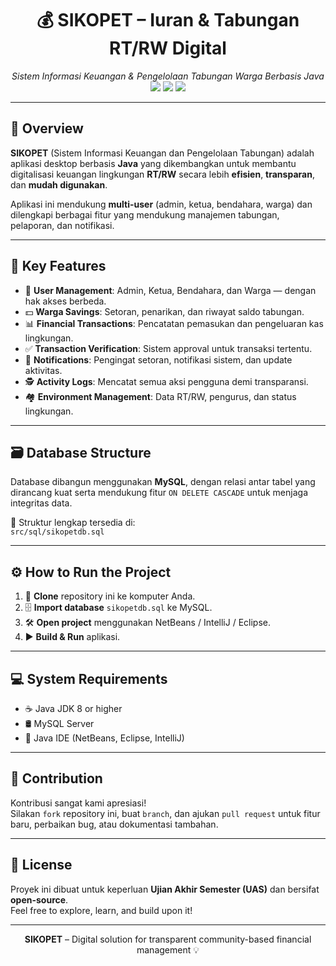 <h1 align="center">💰 SIKOPET – Iuran & Tabungan RT/RW Digital</h1>

<p align="center">
  <em>Sistem Informasi Keuangan & Pengelolaan Tabungan Warga Berbasis Java</em><br>
  <img src="https://img.shields.io/badge/Java-Desktop App-blue?logo=java&style=flat-square" />
  <img src="https://img.shields.io/badge/MySQL-Database-%2300f.svg?style=flat-square&logo=mysql&logoColor=white" />
  <img src="https://img.shields.io/badge/NetBeans-IDE-orange?logo=apache-netbeans-ide&style=flat-square" />
</p>

---

## 📘 Overview

**SIKOPET** (Sistem Informasi Keuangan dan Pengelolaan Tabungan) adalah aplikasi desktop berbasis **Java** yang dikembangkan untuk membantu digitalisasi keuangan lingkungan **RT/RW** secara lebih **efisien**, **transparan**, dan **mudah digunakan**.  

Aplikasi ini mendukung **multi-user** (admin, ketua, bendahara, warga) dan dilengkapi berbagai fitur yang mendukung manajemen tabungan, pelaporan, dan notifikasi.

---

## 🚀 Key Features

- 👤 **User Management**: Admin, Ketua, Bendahara, dan Warga — dengan hak akses berbeda.
- 💵 **Warga Savings**: Setoran, penarikan, dan riwayat saldo tabungan.
- 📊 **Financial Transactions**: Pencatatan pemasukan dan pengeluaran kas lingkungan.
- ✅ **Transaction Verification**: Sistem approval untuk transaksi tertentu.
- 🔔 **Notifications**: Pengingat setoran, notifikasi sistem, dan update aktivitas.
- 🕵️ **Activity Logs**: Mencatat semua aksi pengguna demi transparansi.
- 🏘 **Environment Management**: Data RT/RW, pengurus, dan status lingkungan.

---

## 🗃️ Database Structure

Database dibangun menggunakan **MySQL**, dengan relasi antar tabel yang dirancang kuat serta mendukung fitur `ON DELETE CASCADE` untuk menjaga integritas data.  

📁 Struktur lengkap tersedia di:  
`src/sql/sikopetdb.sql`

---

## ⚙️ How to Run the Project

1. 🔁 **Clone** repository ini ke komputer Anda.
2. 🗄️ **Import database** `sikopetdb.sql` ke MySQL.
3. 🛠️ **Open project** menggunakan NetBeans / IntelliJ / Eclipse.
4. ▶️ **Build & Run** aplikasi.

---

## 💻 System Requirements

- ☕ Java JDK 8 or higher  
- 🛢️ MySQL Server  
- 🧠 Java IDE (NetBeans, Eclipse, IntelliJ)

---

## 🤝 Contribution

Kontribusi sangat kami apresiasi!  
Silakan `fork` repository ini, buat `branch`, dan ajukan `pull request` untuk fitur baru, perbaikan bug, atau dokumentasi tambahan.

---

## 📄 License

Proyek ini dibuat untuk keperluan **Ujian Akhir Semester (UAS)** dan bersifat **open-source**.  
Feel free to explore, learn, and build upon it!

---

<p align="center"><b>SIKOPET</b> – Digital solution for transparent community-based financial management 💡</p>
